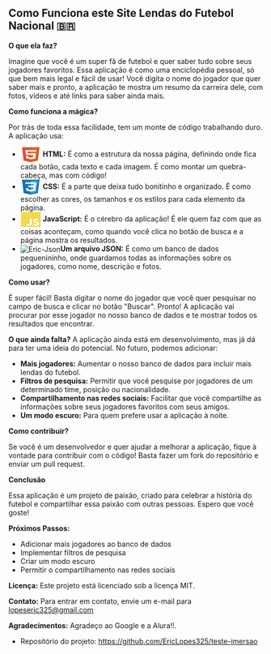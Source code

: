## Como Funciona este Site Lendas do Futebol Nacional 🇧🇷
**O que ela faz?**

Imagine que você é um super fã de futebol e quer saber tudo sobre seus jogadores favoritos. Essa aplicação é como uma enciclopédia pessoal, só que bem mais legal e fácil de usar! Você digita o nome do jogador que quer saber mais e pronto, a aplicação te mostra um resumo da carreira dele, com fotos, vídeos e até links para saber ainda mais.

**Como funciona a mágica?**

Por trás de toda essa facilidade, tem um monte de código trabalhando duro. A aplicação usa:

* <img align="center" alt="Eric-HTML" height="30" width="40" src="https://raw.githubusercontent.com/devicons/devicon/master/icons/html5/html5-original.svg"> **HTML:** É como a estrutura da nossa página, definindo onde fica cada botão, cada texto e cada imagem. É como montar um quebra-cabeça, mas com código!
* <img align="center" alt="Eric-CSS" height="30" width="40" src="https://raw.githubusercontent.com/devicons/devicon/master/icons/css3/css3-original.svg"> **CSS:**  É a parte que deixa tudo bonitinho e organizado. É como escolher as cores, os tamanhos e os estilos para cada elemento da página.
* <img align="center" alt="Eric-Js" height="30" width="40" src="https://raw.githubusercontent.com/devicons/devicon/master/icons/javascript/javascript-plain.svg"> **JavaScript:**  É o cérebro da aplicação! É ele quem faz com que as coisas aconteçam, como quando você clica no botão de busca e a página mostra os resultados.
* <img align="center" alt="Eric-Json" height="30" width="40"  src="https://cdn.jsdelivr.net/gh/devicons/devicon@latest/icons/json/json-original.svg"/>**Um arquivo JSON:** É como um banco de dados pequenininho, onde guardamos todas as informações sobre os jogadores, como nome, descrição e fotos.

**Como usar?**

É super fácil! Basta digitar o nome do jogador que você quer pesquisar no campo de busca e clicar no botão "Buscar". Pronto! A aplicação vai procurar por esse jogador no nosso banco de dados e te mostrar todos os resultados que encontrar.


**O que ainda falta?** A aplicação ainda está em desenvolvimento, mas já dá para ter uma ideia do potencial. No futuro, podemos adicionar:

* **Mais jogadores:** Aumentar o nosso banco de dados para incluir mais lendas do futebol.
* **Filtros de pesquisa:** Permitir que você pesquise por jogadores de um determinado time, posição ou nacionalidade.
* **Compartilhamento nas redes sociais:** Facilitar que você compartilhe as informações sobre seus jogadores favoritos com seus amigos.
* **Um modo escuro:** Para quem prefere usar a aplicação à noite.

**Como contribuir?**

Se você é um desenvolvedor e quer ajudar a melhorar a aplicação, fique à vontade para contribuir com o código! Basta fazer um fork do repositório e enviar um pull request.

**Conclusão**

Essa aplicação é um projeto de paixão, criado para celebrar a história do futebol e compartilhar essa paixão com outras pessoas. Espero que você goste!

**Próximos Passos:**

* Adicionar mais jogadores ao banco de dados
* Implementar filtros de pesquisa
* Criar um modo escuro
* Permitir o compartilhamento nas redes sociais

**Licença:** Este projeto está licenciado sob a licença MIT.

**Contato:** Para entrar em contato, envie um e-mail para lopeseric325@gmail.com

**Agradecimentos:** Agradeço ao Google e a Alura!!.

* Repositório do projeto: https://github.com/EricLopes325/teste-imersao
